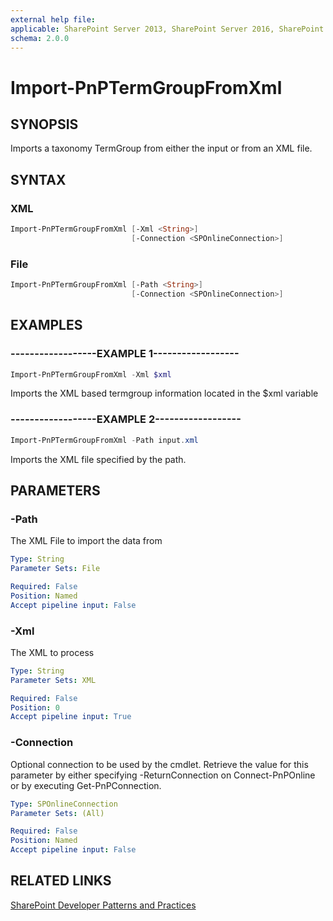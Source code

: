 ```yaml
---
external help file:
applicable: SharePoint Server 2013, SharePoint Server 2016, SharePoint Server 2019, SharePoint Online
schema: 2.0.0
---
```

# Import-PnPTermGroupFromXml

## SYNOPSIS
Imports a taxonomy TermGroup from either the input or from an XML file.

## SYNTAX 

### XML
```powershell
Import-PnPTermGroupFromXml [-Xml <String>]
                           [-Connection <SPOnlineConnection>]
```

### File
```powershell
Import-PnPTermGroupFromXml [-Path <String>]
                           [-Connection <SPOnlineConnection>]
```

## EXAMPLES

### ------------------EXAMPLE 1------------------
```powershell
Import-PnPTermGroupFromXml -Xml $xml
```

Imports the XML based termgroup information located in the $xml variable

### ------------------EXAMPLE 2------------------
```powershell
Import-PnPTermGroupFromXml -Path input.xml
```

Imports the XML file specified by the path.

## PARAMETERS

### -Path
The XML File to import the data from

```yaml
Type: String
Parameter Sets: File

Required: False
Position: Named
Accept pipeline input: False
```

### -Xml
The XML to process

```yaml
Type: String
Parameter Sets: XML

Required: False
Position: 0
Accept pipeline input: True
```

### -Connection
Optional connection to be used by the cmdlet. Retrieve the value for this parameter by either specifying -ReturnConnection on Connect-PnPOnline or by executing Get-PnPConnection.

```yaml
Type: SPOnlineConnection
Parameter Sets: (All)

Required: False
Position: Named
Accept pipeline input: False
```

## RELATED LINKS

[SharePoint Developer Patterns and Practices](http://aka.ms/sppnp)